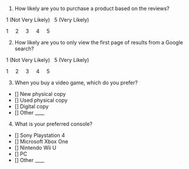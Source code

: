 1. How likely are you to purchase a product based on the reviews?

 1 (Not Very Likely) &nbsp; 5 (Very Likely)

 1 &nbsp; &nbsp; 2 &nbsp; &nbsp; 3 &nbsp; &nbsp; 4 &nbsp; &nbsp; 5

2. How likely are you to only view the first page of results from a Google
   search?

 1 (Not Very Likely) &nbsp; 5 (Very Likely)

 1 &nbsp; &nbsp; 2 &nbsp; &nbsp; 3 &nbsp; &nbsp; 4 &nbsp; &nbsp; 5

3. When you buy a video game, which do you prefer?
  - [] New physical copy
  - [] Used physical copy
  - [] Digital copy
  - [] Other \_\_\_\_

4. What is your preferred console?
  - [] Sony Playstation 4
  - [] Microsoft Xbox One
  - [] Nintendo Wii U
  - [] PC
  - [] Other \_\_\_\_
